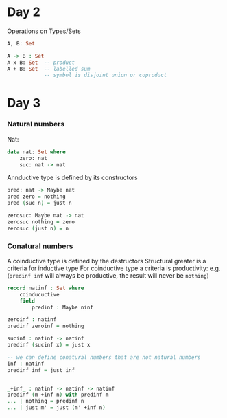 ---
---



# Day 2
Operations on Types/Sets
```Agda
A, B: Set

A -> B : Set
A x B: Set  -- product
A + B: Set  -- labelled sum
			-- symbol is disjoint union or coproduct
```

# Day 3
### Natural numbers

Nat:
```Agda
data nat: Set where
	zero: nat
	suc: nat -> nat
```

Annductive type is defined by its constructors

```Agda
pred: nat -> Maybe nat
pred zero = nothing
pred (suc n) = just n

zerosuc: Maybe nat -> nat
zerosuc nothing = zero
zerosuc (just n) = n
```


### Conatural numbers
A coinductive type is defined by the destructors
Structural greater is a criteria for inductive type
For coinductive type a criteria is productivity: e.g. (`predinf inf` will always be productive, the result will never be `nothing`)

```Agda
record natinf : Set where
	coinducuctive
	field
		predinf : Maybe ninf

zeroinf : natinf
predinf zeroinf = nothing

sucinf : natinf -> natinf
predinf (sucinf x) = just x

-- we can define conatural numbers that are not natural numbers
inf : natinf
predinf inf = just inf


_+inf_ : natinf -> natinf -> natinf
predinf (m +inf n) with predinf m
... | nothing = predinf n
... | just m' = just (m' +inf n)
```
